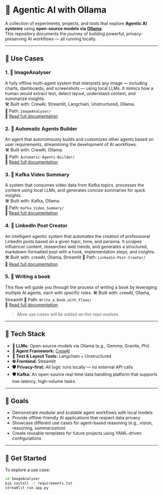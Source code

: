 # 🧠 Agentic AI with Ollama

A collection of experiments, projects, and tools that explore **Agentic AI systems** using **open-source models via [Ollama](https://ollama.com/)**.  
This repository documents the journey of building powerful, privacy-preserving AI workflows — all running locally.

---

## 🧪 Use Cases

### 1. 📸 ImageAnalyser  
A fully offline multi-agent system that interprets any image — including charts, dashboards, and screenshots — using local LLMs. It mimics how a human would extract text, detect layout, understand context, and summarize insights.  
🛠️ Built with: CrewAI, Streamlit, Langchain, Unstructured, Ollama.  
📂 Path: `ImageAnalyser/`  
🔗 [Read full documentation](ImageAnalyser/README.md)

### 2. 📸 Automatic Agents Builder

An agent that autonomously builds and customizes other agents based on user requirements, streamlining the development of AI workflows.  
🛠️ Built with: CrewAI, Ollama.  
📂 Path: `Automatic-Agents-Builder/`  
🔗 [Read full documentation](Automatic-Agents-Builder/README.md)

### 3. 📸 Kafka Video Summary

A system that consumes video data from Kafka topics, processes the content using local LLMs, and generates concise summaries for quick insights.  
🛠️ Built with: Kafka, Ollama.  
📂 Path: `Kafka_Video_Summary/`  
🔗 [Read full documentation](Kafka_Video_Summary/README.md)

### 4. 📝 LinkedIn Post Creator

An intelligent agentic system that automates the creation of professional LinkedIn posts based on a given topic, tone, and persona. It scrapes influencer content, researches web trends, and generates a structured, markdown-formatted post with a hook, implementation steps, and insights.
🛠️ Built with: crewAI, Ollama, Streamlit 
📂 Path: `Linkedin-Post-Creater/`  
🔗 [Read full documentation](Linkedin-Post-Creater/README.md)

### 5. 📝 Writing a book

This flow will guide you through the process of writing a book by leveraging multiple AI agents, each with specific roles.
🛠️ Built with: crewAI, Ollama, Streamlit 
📂 Path: `Write_a_Book_with_Flows/`  
🔗 [Read full documentation](Write_a_Book_with_Flows/README.md)
> *More use cases will be added as this repo evolves.*

---

## 🔧 Tech Stack

- **🧠 LLMs:** Open-source models via Ollama (e.g., Gemma, Granite, Phi)
- **🧩 Agent Framework:** [CrewAI](https://docs.crewai.com/)
- **🔎 Text & Layout Tools:** Langchain + Unstructured
- **🌐 Frontend:** Streamlit
- **🛡️ Privacy-first:** All logic runs locally — no external API calls
- **🛡️ Kafka:** An open-source real-time data handling platform that supports low-latency, high-volume tasks.

---

## 📌 Goals

- Demonstrate modular and scalable agent workflows with local models  
- Provide offline-friendly AI applications that respect data privacy  
- Showcase different use cases for agent-based reasoning (e.g., vision, reasoning, summarization)  
- Create reusable templates for future projects using YAML-driven configurations  

---

## 🚀 Get Started

To explore a use case:

```bash
cd ImageAnalyser
pip install -r requirements.txt
streamlit run app.py
